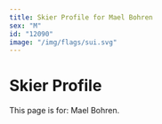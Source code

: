 ```yaml
---
title: Skier Profile for Mael Bohren
sex: "M"
id: "12090"
image: "/img/flags/sui.svg" 
---
```


# Skier Profile

This page is for: Mael Bohren.
    